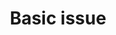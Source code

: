 ---
name: Basic issue template
about: If you chose to not use a custom template, here's what you get instead.
title: 'Basic issue'
labels: ''
assignees: ''

---
